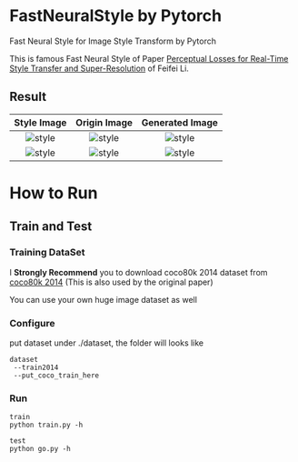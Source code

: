 # FastNeuralStyle by Pytorch

Fast Neural Style for Image Style Transform by Pytorch

This is famous Fast Neural Style of Paper [Perceptual Losses for Real-Time Style Transfer and Super-Resolution](https://arxiv.org/abs/1603.08155) of Feifei Li.

## Result

Style Image | Origin Image | Generated Image 
|:---:|:---:|:---:|
![style](https://github.com/bengxy/FastNeuralStyle/raw/master/images/wave.jpg)|![style](https://github.com/bengxy/FastNeuralStyle/raw/master/images/nymph.jpg)|![style](https://github.com/bengxy/FastNeuralStyle/raw/master/images/output_nymph.jpg)
![style](https://github.com/bengxy/FastNeuralStyle/raw/master/images/wave.jpg)|![style](https://github.com/bengxy/FastNeuralStyle/raw/master/images/chicago.jpg)|![style](https://github.com/bengxy/FastNeuralStyle/raw/master/images/output_chicago.jpg)


# How to Run

## Train and Test
### Training DataSet

I **Strongly Recommend** you to download coco80k 2014 dataset from 
[coco80k 2014](http://mscoco.org/dataset/#download)
 (This is also used by the original paper)

You can use your own huge image dataset as well

### Configure

put dataset under ./dataset, the folder will looks like

    dataset 
     --train2014
     --put_coco_train_here

### Run

	train 
	python train.py -h

	test
	python go.py -h
	

